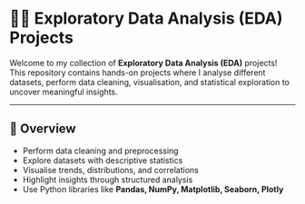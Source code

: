 # 🧑‍💻 Exploratory Data Analysis (EDA) Projects  

Welcome to my collection of **Exploratory Data Analysis (EDA)** projects!  
This repository contains hands-on projects where I analyse different datasets, perform data cleaning, visualisation, and statistical exploration to uncover meaningful insights.  

---

## 📌 Overview  
- Perform data cleaning and preprocessing  
- Explore datasets with descriptive statistics  
- Visualise trends, distributions, and correlations  
- Highlight insights through structured analysis  
- Use Python libraries like **Pandas, NumPy, Matplotlib, Seaborn, Plotly**  
